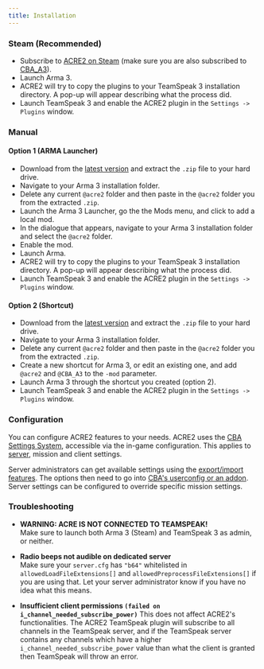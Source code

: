 ```yaml
---
title: Installation
---
```


### Steam (Recommended)

- Subscribe to [ACRE2 on Steam](http://steamcommunity.com/sharedfiles/filedetails/?id=751965892) (make sure you are also subscribed to [CBA_A3](https://steamcommunity.com/sharedfiles/filedetails/?id=450814997)).
- Launch Arma 3.
- ACRE2 will try to copy the plugins to your TeamSpeak 3 installation directory. A pop-up will appear describing what the process did.
- Launch TeamSpeak 3 and enable the ACRE2 plugin in the `Settings -> Plugins` window.


### Manual

#### Option 1 (ARMA Launcher)

- Download from the [latest version](https://github.com/IDI-Systems/acre2/releases/latest) and extract the `.zip` file to your hard drive.
- Navigate to your Arma 3 installation folder.
- Delete any current `@acre2` folder and then paste in the `@acre2` folder you from the extracted `.zip`.
- Launch the Arma 3 Launcher, go the the Mods menu, and click to add a local mod.
- In the dialogue that appears, navigate to your Arma 3 installation folder and select the `@acre2` folder.
- Enable the mod.
- Launch Arma.
- ACRE2 will try to copy the plugins to your TeamSpeak 3 installation directory. A pop-up will appear describing what the process did.
- Launch TeamSpeak 3 and enable the ACRE2 plugin in the `Settings -> Plugins` window.

#### Option 2 (Shortcut)

- Download from the [latest version](https://github.com/IDI-Systems/acre2/releases/latest) and extract the `.zip` file to your hard drive.
- Navigate to your Arma 3 installation folder.
- Delete any current `@acre2` folder and then paste in the `@acre2` folder you from the extracted `.zip`.
- Create a new shortcut for Arma 3, or edit an existing one, and add `@acre2` and `@CBA_A3` to the `-mod` parameter.
- Launch Arma 3 through the shortcut you created (option 2).
- Launch TeamSpeak 3 and enable the ACRE2 plugin in the `Settings -> Plugins` window.


### Configuration

You can configure ACRE2 features to your needs. ACRE2 uses the [CBA Settings System](https://github.com/CBATeam/CBA_A3/wiki/CBA-Settings-System), accessible via the in-game configuration. This applies to [server](https://github.com/CBATeam/CBA_A3/wiki/CBA-Settings-System#server-settings), mission and client settings.

Server administrators can get available settings using the [export/import features](https://github.com/CBATeam/CBA_A3/wiki/CBA-Settings-System#export-and-import-function). The options then need to go into [CBA's userconfig or an addon](https://github.com/CBATeam/CBA_A3/wiki/CBA-Settings-System#userconfig). Server settings can be configured to override specific mission settings.

### Troubleshooting

- **WARNING: ACRE IS NOT CONNECTED TO TEAMSPEAK!**  
Make sure to launch both Arma 3 (Steam) and TeamSpeak 3 as admin, or neither.

- **Radio beeps not audible on dedicated server**  
Make sure your `server.cfg` has `"b64"` whitelisted in `allowedLoadFileExtensions[]` and `allowedPreprocessFileExtensions[]` if you are using that. Let your server administrator know if you have no idea what this means.

- **Insufficient client permissions `(failed on i_channel_needed_subscribe_power)`**
This does not affect ACRE2's functionalities. The ACRE2 TeamSpeak plugin will subscribe to all channels in the TeamSpeak server, and if the TeamSpeak server contains any channels which have a higher `i_channel_needed_subscribe_power` value than what the client is granted then TeamSpeak will throw an error.
